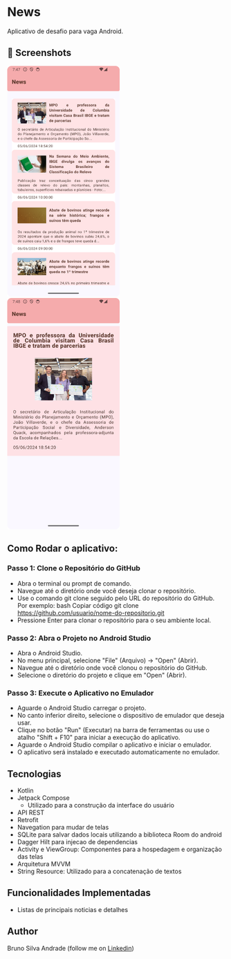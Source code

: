 # News
Aplicativo de desafio para vaga Android. 

## :camera_flash: Screenshots
<!-- You can add more screenshots here if you like -->
<img src="/result/imagem1.png" width="260">&emsp;<img src="/result/imagem2.png" width="260">&emsp;

## Como Rodar o aplicativo:

### Passo 1: Clone o Repositório do GitHub

- Abra o terminal ou prompt de comando.
- Navegue até o diretório onde você deseja clonar o repositório.
- Use o comando git clone seguido pelo URL do repositório do GitHub. Por exemplo: bash Copiar código git clone https://github.com/usuario/nome-do-repositorio.git
- Pressione Enter para clonar o repositório para o seu ambiente local.

### Passo 2: Abra o Projeto no Android Studio

- Abra o Android Studio.
- No menu principal, selecione "File" (Arquivo) -> "Open" (Abrir).
- Navegue até o diretório onde você clonou o repositório do GitHub.
- Selecione o diretório do projeto e clique em "Open" (Abrir).

### Passo 3: Execute o Aplicativo no Emulador

- Aguarde o Android Studio carregar o projeto.
- No canto inferior direito, selecione o dispositivo de emulador que deseja usar.
- Clique no botão "Run" (Executar) na barra de ferramentas ou use o atalho "Shift + F10" para iniciar a execução do aplicativo.
- Aguarde o Android Studio compilar o aplicativo e iniciar o emulador.
- O aplicativo será instalado e executado automaticamente no emulador.

## Tecnologias

* Kotlin
* Jetpack Compose
  - Utilizado para a construção da interface do usuário
* API REST
* Retrofit
* Navegation para mudar de telas
* SQLite para salvar dados locais utilizando a biblioteca Room do android
* Dagger Hilt para injecao de dependencias
* Activity e ViewGroup: Componentes para a hospedagem e organização das telas
* Arquitetura MVVM
* String Resource: Utilizado para a concatenação de textos
  
## Funcionalidades Implementadas

* Listas de principais noticias e detalhes


## Author
Bruno Silva Andrade (follow me on [Linkedin](https://www.linkedin.com/in/brunoanndrad/))
